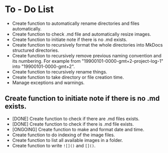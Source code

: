 # To - Do List
* Create function to automatically rename directories and files automatically.
* Create function to check .md file and automatically resize images.
* Create function to initiate note if there is no .md exists.
* Create function to recursively format the whole directories into MkDocs structured directories.
* Create function to recursively remove previous naming convention and its numbering. For example from "19900101-0000-gmt+2-project-log-1" into "19900101-0000-gmt+2".
* Create function to recursively rename things.
* Create function to take directory or file creation time.
* Manage exceptions and warnings.

## Create function to initiate note if there is no .md exists.
* [DONE] Create function to check if there are .md files exists.
* [DONE] Create function to check if there is .md file exists.
* [ONGOING] Create function to make and format date and time.
* Create function to do indexing of the image files.
* Create function to list all available images in a folder.
* Create function to write `![]()` and `[]()`.